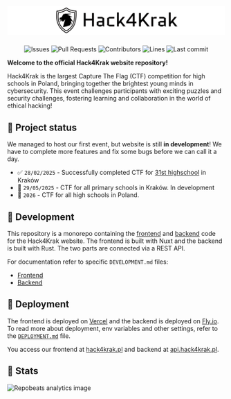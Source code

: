# <picture> <source srcset="https://raw.githubusercontent.com/Hack4Krak/Hack4KrakSite/refs/heads/master/.github/assets/banner-light.png" media="(prefers-color-scheme: dark)"/> <img src="https://raw.githubusercontent.com/Hack4Krak/Hack4KrakSite/refs/heads/master/.github/assets/banner-dark.png" /> </picture>

<p align=center>
    <img alt="Issues" src="https://img.shields.io/github/issues-raw/Hack4Krak/Hack4KrakSite?color=ffb900&label=issues&style=for-the-badge" />
    <img alt="Pull Requests" src="https://img.shields.io/github/issues-pr-raw/Hack4Krak/Hack4KrakSite?color=ffb900&label=PRs&style=for-the-badge" />
    <img alt="Contributors" src="https://img.shields.io/github/contributors/Hack4Krak/Hack4KrakSite?color=ffb900&label=contributors&style=for-the-badge" />
    <img alt="Lines" src="https://img.shields.io/endpoint?url=https://ghloc.vercel.app/api/Hack4Krak/Hack4KrakSite/badge?style=flat&logoColor=white&color=ffb900&style=for-the-badge" />
    <img alt="Last commit" src="https://img.shields.io/github/last-commit/Hack4Krak/Hack4KrakSite?color=ffb900&label=last%20commit&style=for-the-badge" />
</p>

**Welcome to the official Hack4Krak website repository!**

Hack4Krak is the largest Capture The Flag (CTF) competition for high schools in Poland, bringing together the brightest
young minds in cybersecurity. This event challenges participants with exciting puzzles and security challenges,
fostering learning and collaboration in the world of ethical hacking!

## 📅 Project status

We managed to host our first event, but website is still **in development**!
We have to complete more features and fix some bugs before we can call it a day.

- ✅ `28/02/2025` - Successfully completed CTF for [31st highschool](https://www.lo31.krakow.pl/) in Kraków
- 🚧 `29/05/2025` - CTF for all primary schools in Kraków. In development
- 🚧 `2026` - CTF for all high schools in Poland.

## 🚜 Development

This repository is a monorepo containing the [frontend](frontend/) and [backend](backend/) code for the Hack4Krak
website.
The frontend is built with Nuxt and the backend is built with Rust. The two parts are connected via a REST API.

For documentation refer to specific `DEVELOPMENT.md` files:

- [Frontend](frontend/DEVELOPMENT.md)
- [Backend](backend/DEVELOPMENT.md)

## 🚀 Deployment

The frontend is deployed on [Vercel](https://vercel.com/) and the backend is deployed on [Fly.io](https://fly.io/).
To read more about deployment, env variables and other settings, refer to the [`DEPLOYMENT.md`](DEPLOYMENT.md) file.

You access our frontend at [hack4krak.pl](https://hack4krak.pl/) and backend
at [api.hack4krak.pl](https://api.hack4krak.pl/).

## 🎉 Stats

![Repobeats analytics image](https://repobeats.axiom.co/api/embed/b2a0612285a5cfef1231975dc94e601dc5f0b983.svg "Repobeats analytics image")
